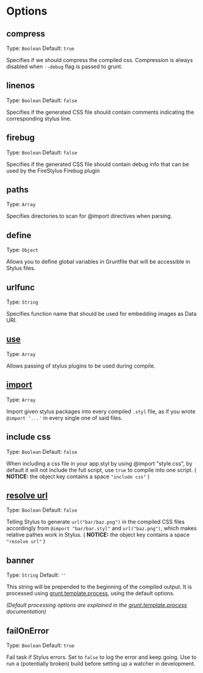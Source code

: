 # Options

## compress
Type: `Boolean`
Default: `true`

Specifies if we should compress the compiled css. Compression is always disabled when `--debug` flag is passed to grunt.

## linenos
Type: `Boolean`
Default: `false`

Specifies if the generated CSS file should contain comments indicating the corresponding stylus line.

## firebug
Type: `Boolean`
Default: `false`

Specifies if the generated CSS file should contain debug info that can be used by the FireStylus Firebug plugin

## paths
Type: `Array`

Specifies directories to scan for @import directives when parsing.

## define
Type: `Object`

Allows you to define global variables in Gruntfile that will be accessible in Stylus files.

## urlfunc
Type: `String`

Specifies function name that should be used for embedding images as Data URI.

## [use](https://github.com/LearnBoost/stylus/blob/master/docs/js.md#usefn)
Type: `Array`

Allows passing of stylus plugins to be used during compile.

## [import](https://github.com/LearnBoost/stylus/blob/master/docs/js.md#importpath)
Type: `Array`

Import given stylus packages into every compiled `.styl` file, as if you wrote `@import '...'`
in every single one of said files.

## include css
Type: `Boolean`
Default: `false`

When including a css file in your app.styl by using @import "style.css", by default it will not include the full script, use `true` to compile into one script. ( **NOTICE:** the object key contains a space `"include css"` )

## [resolve url](http://learnboost.github.io/stylus/docs/executable.html#resolving-relative-urls-inside-imports)
Type: `Boolean`
Default: `false`

Telling Stylus to generate `url("bar/baz.png")` in the compiled CSS files accordingly from `@import "bar/bar.styl"` and `url("baz.png")`, which makes relative pathes work in Stylus. ( **NOTICE:** the object key contains a space `"resolve url"` )

## banner
Type: `String`
Default: `''`

This string will be prepended to the beginning of the compiled output. It is processed using [grunt.template.process][], using the default options.

_(Default processing options are explained in the [grunt.template.process][] documentation)_

[grunt.template.process]: https://github.com/gruntjs/grunt/wiki/grunt.template#wiki-grunt-template-process

## failOnError
Type: `Boolean`
Default: `true`

Fail task if Stylus errors.  Set to `false` to log the error and keep going.  Use to run a (potentially broken) build before setting up a watcher in development.
